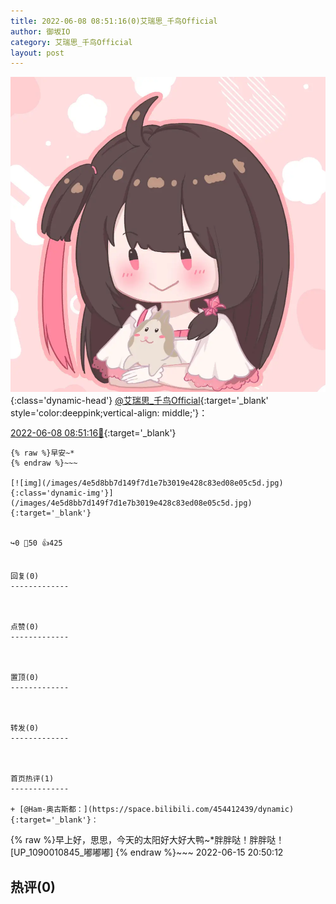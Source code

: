 ```yaml
---
title: 2022-06-08 08:51:16(0)艾瑞思_千鸟Official
author: 御坂IO
category: 艾瑞思_千鸟Official
layout: post
---
```


![img](/images/7e08840c56f251de28bdf766b647bd5fe9a5d50a.jpg){:class='dynamic-head'}
[@艾瑞思_千鸟Official](https://space.bilibili.com/1090010845/dynamic){:target='_blank' style='color:deeppink;vertical-align: middle;'}：

[2022-06-08 08:51:16🔗](https://t.bilibili.com/669203475829096469){:target='_blank'}

~~~
{% raw %}早安~*
{% endraw %}~~~

[![img](/images/4e5d8bb7d149f7d1e7b3019e428c83ed08e05c5d.jpg){:class='dynamic-img'}](/images/4e5d8bb7d149f7d1e7b3019e428c83ed08e05c5d.jpg){:target='_blank'}


↪️0 💬50 👍425


回复(0)
-------------



点赞(0)
-------------



置顶(0)
-------------



转发(0)
-------------



首页热评(1)
-------------

+ [@Ham-奥古斯都：](https://space.bilibili.com/454412439/dynamic){:target='_blank'}：
~~~
{% raw %}早上好，思思，今天的太阳好大好大鸭~*胖胖哒！胖胖哒！[UP_1090010845_嘟嘟嘟]
{% endraw %}~~~
2022-06-15 20:50:12


热评(0)
-------------



